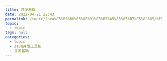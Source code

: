 ```yaml
---
title: 并发基础
date: 2022-04-21 22:43
permalink: /topic/Java%E5%B9%B6%E5%8F%91%E5%B7%A5%E5%85%B7%E5%8C%85/%E5%B9%B6%E5%8F%91%E5%9F%BA%E7%A1%80
topic: 
  - topic
tags: null
categories: 
  - topic
  - Java并发工具包
  - 并发基础
---
```

　　
